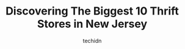 ---
layout: ampstory
image: https://i0.wp.com/paketmu.com/wp-content/uploads/2023/06/2nd-ave-thrift-superstore-union-nj-0-in-new-jersey-1686366357.jpeg?resize=640,853
author: techidn
featured: false
description: Explore the diverse Thrift Store scene in New Jersey, home to an incredible selection of 10 establishments catering to every taste. Whether youre in search of iconic favorites or undiscover
title: Discovering The Biggest 10 Thrift Stores in New Jersey
cover:
   title: Discovering The Biggest 10 Thrift Stores in New Jersey
   subtitle: RICKPATE
   background: https://paketmu.com/wp-content/uploads/2023/06/2nd-ave-thrift-superstore-union-nj-0-in-new-jersey-1686366357.jpeg

pages: 
 - layout: thirds
   top: <h1>#1 Red White & Blue Thrift</h1>
   bottom: "<p>Best thrift store in the area! Stock is always rotating. The isles are tight but that is how they can have so much available for you to view. Remember they only take cash</p>"
   background: https://paketmu.com/wp-content/uploads/2023/06/2nd-ave-thrift-superstore-union-nj-1-in-new-jersey-1686366357.jpeg
   backgroundblur: true
 - layout: thirds
   top: <h1>#2 MyUnique Thrift Union City</h1>
   bottom: "<p>I had a terrible shopping experience recently. Despite the advertised discount, the prices were still high. The employees were unable to understand English, which made co</p>"
   background: https://paketmu.com/wp-content/uploads/2023/06/2nd-ave-thrift-superstore-union-nj-2-in-new-jersey-1686366358.jpeg
   cta:
      link: https://paketmu.com/discovering-the-biggest-10-thrift-stores-in-new-jersey/
      text: Discovering The Biggest 10 Thrift Stores in New Jersey
 - layout: thirds
   top: <h1>#3 MyUnique Thrift Union</h1>
   bottom: "<p>I conquered with the last writer, yesterday was my First and LAST time shopping at this place.  After I spent ~$300, packed my own items, had to walk over the a separate </p>"
   background: https://paketmu.com/wp-content/uploads/2023/06/2nd-ave-thrift-superstore-union-nj-3-in-new-jersey-1686366367.jpeg
   cta:
      link: https://paketmu.com/discovering-the-biggest-10-thrift-stores-in-new-jersey/
      text: Discovering The Biggest 10 Thrift Stores in New Jersey
 - layout: thirds
   top: <h1>#4 Red White & Blue Thrift Store</h1>
   bottom: "<p>590 NJ-73, West Berlin, NJ 08091, United States</p>"
   background: https://images.unsplash.com/photo-1527067829737-402993088e6b?ixlib=rb-4.0.3&ixid=MnwxMjA3fDB8MHxwaG90by1wYWdlfHx8fGVufDB8fHx8&auto=format&fit=crop&w=640&h=853&q=80
   cta:
      link: https://paketmu.com/discovering-the-biggest-10-thrift-stores-in-new-jersey/
      text: Discovering The Biggest 10 Thrift Stores in New Jersey
 - layout: thirds
   top: <h1>#5 Red White & Blue Thrift Store</h1>
   bottom: "<p>25 McLean Blvd, Paterson, NJ 07514, United States</p>"
   background: https://images.unsplash.com/photo-1546497974-b213c9efb599?ixlib=rb-4.0.3&ixid=MnwxMjA3fDB8MHxwaG90by1wYWdlfHx8fGVufDB8fHx8&auto=format&fit=crop&w=640&h=853&q=80
   cta:
      link: https://paketmu.com/discovering-the-biggest-10-thrift-stores-in-new-jersey/
      text: Discovering The Biggest 10 Thrift Stores in New Jersey
 - layout: thirds
   top: <h1>#6 2nd Ave Thrift Superstore - Union, NJ</h1>
   bottom: "<p>2661 Morris Ave, Union, NJ 07083, United States</p>"
   background: https://images.unsplash.com/photo-1567360425618-1594206637d2?ixlib=rb-4.0.3&ixid=MnwxMjA3fDB8MHxwaG90by1wYWdlfHx8fGVufDB8fHx8&auto=format&fit=crop&w=640&h=853&q=80
   cta:
      link: https://paketmu.com/discovering-the-biggest-10-thrift-stores-in-new-jersey/
      text: Discovering The Biggest 10 Thrift Stores in New Jersey
 - layout: thirds
   top: <h1>#7 Yellow Tag Thrift Store & Donation Center</h1>
   bottom: "<p>199 US-22 B, Green Brook Township, NJ 08812, United States</p>"
   background: https://images.unsplash.com/photo-1488554378835-f7acf46e6c98?ixlib=rb-4.0.3&ixid=MnwxMjA3fDB8MHxwaG90by1wYWdlfHx8fGVufDB8fHx8&auto=format&fit=crop&w=640&h=853&q=80
   cta:
      link: https://paketmu.com/discovering-the-biggest-10-thrift-stores-in-new-jersey/
      text: Discovering The Biggest 10 Thrift Stores in New Jersey
 - layout: thirds
   middle: Continue reading...
   background: https://images.unsplash.com/photo-1489648022186-8f49310909a0?ixlib=rb-4.0.3&ixid=MnwxMjA3fDB8MHxwaG90by1wYWdlfHx8fGVufDB8fHx8&auto=format&fit=crop&w=640&h=853&q=80
   cta:
      link: https://paketmu.com/discovering-the-biggest-10-thrift-stores-in-new-jersey/
      text: Discovering The Biggest 10 Thrift Stores in New Jersey
      
---